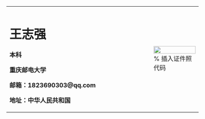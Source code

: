 <table border="0">
  <tr>
    <td width="75%">
      <h1>王志强</h1>
      <p><b>本科</b></p>
      <p><b>重庆邮电大学</b></p>
      <p><b>邮箱：1823690303@qq.com</b></p>
      <p><b>地址：中华人民共和国</b></p>
    </td>
    <td width="25%">
      <img src="/zhengjianzhao.jpg" width="100%">      % 插入证件照代码
    </td>
  </tr>
</table>

